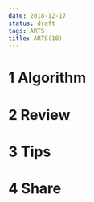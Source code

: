 ```yaml
---
date: 2018-12-17
status: draft
tags: ARTS
title: ARTS(10)
---
```


# 1 Algorithm
# 2 Review
# 3 Tips
# 4 Share